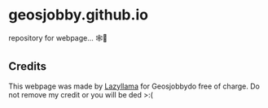 # geosjobby.github.io
repository for webpage... 🕸📃  

## Credits
This webpage was made by [Lazyllama](https://lazyllama.xyz/) for Geosjobbydo free of charge. Do not remove my credit or you will be ded >:(